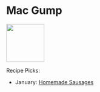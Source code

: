 # Mac Gump

<img src="http://api.adorable.io/avatars/100/cubapud%40flavor.magazine" height="100" width="100" />

Recipe Picks:

- January: [Homemade Sausages](../recipe/jan/mac-homemade-sausages.md)
